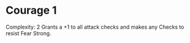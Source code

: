 # Courage 1

Complexity: 2
Grants a +1 to all attack checks and makes any Checks to resist Fear Strong.